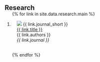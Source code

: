 <h1 id="research"></h1>

<h2 style="margin: 60px 0px -15px;">Research</h2>

<div class="research">
<ol class="bibliography">

{% for link in site.data.research.main %}

<li>
<div class="pub-row">
  <div class="col-sm-9 abbr" style="position: relative;padding-right: 15px; padding-left: 15px;">
    <img src="{{ link.image }}" class="teaser img-fluid z-depth-1"> 
            <abbr class="badge">{{ link.journal_short }}</abbr>
  </div>
  <div class="col-sm-3" style="position: relative; padding-left: 15px;">
      <div class="title"><a href="{{ link.pdf }}">{{ link.title }}</a></div>
      <div class="author">{{ link.authors }}</div>
      <div class="periodical"><em>{{ link.journal }}</em>
      </div>
  </div>
</div>
</li>

<br>

{% endfor %}

</ol>
</div>


